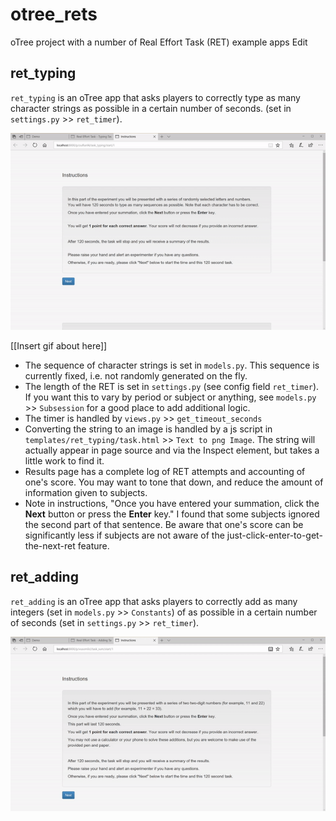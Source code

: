 # otree_rets

oTree project with a number of Real Effort Task (RET) example apps Edit



## ret_typing

`ret_typing` is an oTree app that asks players to correctly type as many character strings as possible in a certain number of seconds. (set in `settings.py` >> `ret_timer`). 

![oTree Typing Real Effort Task (RET)](/_static/misc/typing_ret.gif)


[[Insert gif about here]]

- The sequence of character strings is set in `models.py`. This sequence is currently fixed, i.e. not randomly generated on the fly. 
- The length of the RET is set in `settings.py` (see config field `ret_timer`). If you want this to vary by period or subject or anything, see `models.py` >> `Subsession` for a good place to add additional logic. 
- The timer is handled by `views.py` >> `get_timeout_seconds`
- Converting the string to an image is handled by a js script in `templates/ret_typing/task.html` >> `Text to png Image`. The string will actually appear in page source and via the Inspect element, but takes a little work to find it. 
- Results page has a complete log of RET attempts and accounting of one's score. You may want to tone that down, and reduce the amount of information given to subjects.
- Note in instructions, "Once you have entered your summation, click the <b>Next</b> button or press the <b>Enter</b> key." I found that some subjects ignored the second part of that sentence. Be aware that one's score can be significantly less if subjects are not aware of the just-click-enter-to-get-the-next-ret feature. 



## ret_adding

`ret_adding` is an oTree app that asks players to correctly add as many integers (set in `models.py` >> `Constants`) of as possible in a certain number of seconds (set in `settings.py` >> `ret_timer`).

![oTree Adding Real Effort Task (RET)](/_static/misc/adding_ret.gif)

